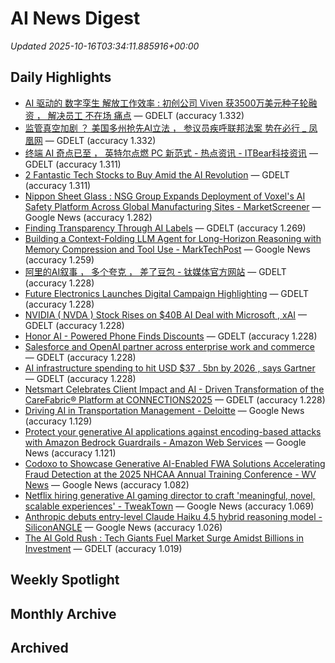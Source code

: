 # AI News Digest

_Updated 2025-10-16T03:34:11.885916+00:00_

## Daily Highlights

- [AI 驱动的  数字孪生  解放工作效率 : 初创公司 Viven 获3500万美元种子轮融资 ， 解决员工  不在场  痛点](./daily/e32e512e8eb5be31.md) — GDELT (accuracy 1.332)
- [监管真空加剧 ？ 美国多州抢先AI立法 ， 参议员疾呼联邦法案  势在必行 _ 凤凰网](./daily/3d4caf3c39037225.md) — GDELT (accuracy 1.332)
- [终端 AI 奇点已至 ， 英特尔点燃 PC 新范式 - 热点资讯 - ITBear科技资讯](./daily/7235b20286ada042.md) — GDELT (accuracy 1.311)
- [2 Fantastic Tech Stocks to Buy Amid the AI Revolution](./daily/65ecc9b1c11ee748.md) — GDELT (accuracy 1.311)
- [Nippon Sheet Glass : NSG Group Expands Deployment of Voxel's AI Safety Platform Across Global Manufacturing Sites - MarketScreener](./daily/db013051f8425aa0.md) — Google News (accuracy 1.282)
- [Finding Transparency Through AI Labels](./daily/b2970f613f2d4840.md) — GDELT (accuracy 1.269)
- [Building a Context-Folding LLM Agent for Long-Horizon Reasoning with Memory Compression and Tool Use - MarkTechPost](./daily/c1f633adde073fbe.md) — Google News (accuracy 1.259)
- [阿里的AI叙事 ， 多个夸克 ， 差了豆包 - 钛媒体官方网站](./daily/62edd6429bea7531.md) — GDELT (accuracy 1.228)
- [Future Electronics Launches Digital Campaign Highlighting](./daily/4cb4e8c0052e8a50.md) — GDELT (accuracy 1.228)
- [NVIDIA ( NVDA ) Stock Rises on $40B AI Deal with Microsoft , xAI](./daily/9340248627825df6.md) — GDELT (accuracy 1.228)
- [Honor AI - Powered Phone Finds Discounts](./daily/112159bed0dd73fa.md) — GDELT (accuracy 1.228)
- [Salesforce and OpenAI partner across enterprise work and commerce](./daily/c136bdadc0fd4329.md) — GDELT (accuracy 1.228)
- [AI infrastructure spending to hit USD $37 . 5bn by 2026 , says Gartner](./daily/43012fa901a4dbca.md) — GDELT (accuracy 1.228)
- [Netsmart Celebrates Client Impact and AI - Driven Transformation of the CareFabric® Platform at CONNECTIONS2025](./daily/631a59a0f7e602d9.md) — GDELT (accuracy 1.228)
- [Driving AI in Transportation Management - Deloitte](./daily/18dd61a33848ce8f.md) — Google News (accuracy 1.129)
- [Protect your generative AI applications against encoding-based attacks with Amazon Bedrock Guardrails - Amazon Web Services](./daily/45c63c471f1b5d05.md) — Google News (accuracy 1.121)
- [Codoxo to Showcase Generative AI-Enabled FWA Solutions Accelerating Fraud Detection at the 2025 NHCAA Annual Training Conference - WV News](./daily/4e281de3f6fbc041.md) — Google News (accuracy 1.082)
- [Netflix hiring generative AI gaming director to craft 'meaningful, novel, scalable experiences' - TweakTown](./daily/7e465faada4c0900.md) — Google News (accuracy 1.069)
- [Anthropic debuts entry-level Claude Haiku 4.5 hybrid reasoning model - SiliconANGLE](./daily/683f42627dce4543.md) — Google News (accuracy 1.026)
- [The AI Gold Rush : Tech Giants Fuel Market Surge Amidst Billions in Investment](./daily/5e06e0f82f8ac60d.md) — GDELT (accuracy 1.019)

## Weekly Spotlight


## Monthly Archive


## Archived
